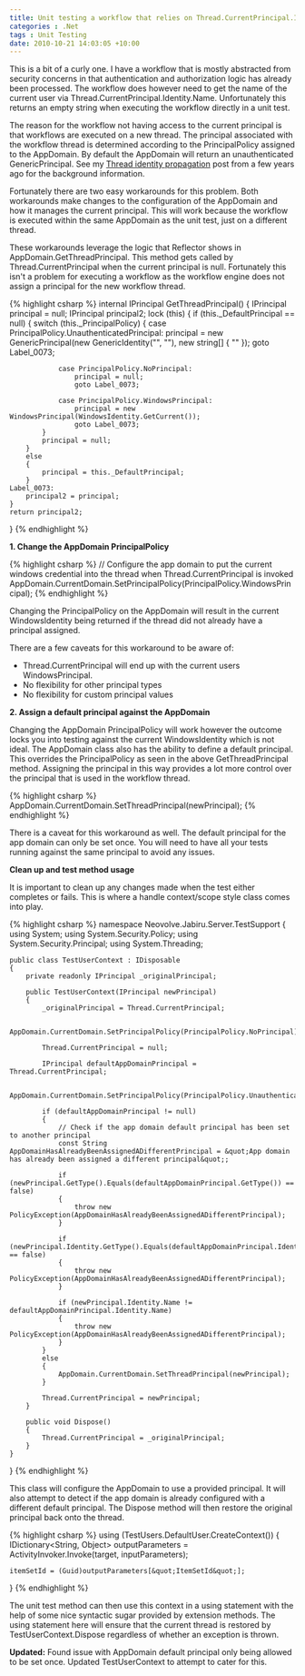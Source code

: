 ```yaml
---
title: Unit testing a workflow that relies on Thread.CurrentPrincipal.Identity.Name
categories : .Net
tags : Unit Testing
date: 2010-10-21 14:03:05 +10:00
---
```


This is a bit of a curly one. I have a workflow that is mostly abstracted from security concerns in that authentication and authorization logic has already been processed. The workflow does however need to get the name of the current user via Thread.CurrentPrincipal.Identity.Name. Unfortunately this returns an empty string when executing the workflow directly in a unit test.

The reason for the workflow not having access to the current principal is that workflows are executed on a new thread. The principal associated with the workflow thread is determined according to the PrincipalPolicy assigned to the AppDomain. By default the AppDomain will return an unauthenticated GenericPrincipal. See my [Thread identity propagation][0] post from a few years ago for the background information.

Fortunately there are two easy workarounds for this problem. Both workarounds make changes to the configuration of the AppDomain and how it manages the current principal. This will work because the workflow is executed within the same AppDomain as the unit test, just on a different thread.

These workarounds leverage the logic that Reflector shows in AppDomain.GetThreadPrincipal. This method gets called by Thread.CurrentPrincipal when the current principal is null. Fortunately this isn't a problem for executing a workflow as the workflow engine does not assign a principal for the new workflow thread.

{% highlight csharp %}
internal IPrincipal GetThreadPrincipal()
{
    IPrincipal principal = null;
    IPrincipal principal2;
    lock (this)
    {
        if (this._DefaultPrincipal == null)
        {
            switch (this._PrincipalPolicy)
            {
                case PrincipalPolicy.UnauthenticatedPrincipal:
                    principal = new GenericPrincipal(new GenericIdentity(&quot;&quot;, &quot;&quot;), new string[] { &quot;&quot; });
                    goto Label_0073;
    
                case PrincipalPolicy.NoPrincipal:
                    principal = null;
                    goto Label_0073;
    
                case PrincipalPolicy.WindowsPrincipal:
                    principal = new WindowsPrincipal(WindowsIdentity.GetCurrent());
                    goto Label_0073;
            }
            principal = null;
        }
        else
        {
            principal = this._DefaultPrincipal;
        }
    Label_0073:
        principal2 = principal;
    }
    return principal2;
}
{% endhighlight %}

**1. Change the AppDomain PrincipalPolicy**

{% highlight csharp %}
// Configure the app domain to put the current windows credential into the thread when Thread.CurrentPrincipal is invoked
AppDomain.CurrentDomain.SetPrincipalPolicy(PrincipalPolicy.WindowsPrincipal);
{% endhighlight %}

Changing the PrincipalPolicy on the AppDomain will result in the current WindowsIdentity being returned if the thread did not already have a principal assigned.

There are a few caveats for this workaround to be aware of:

* Thread.CurrentPrincipal will end up with the current users WindowsPrincipal.
* No flexibility for other principal types
* No flexibility for custom principal values
    
**2. Assign a default principal against the AppDomain**

Changing the AppDomain PrincipalPolicy will work however the outcome locks you into testing against the current WindowsIdentity which is not ideal. The AppDomain class also has the ability to define a default principal. This overrides the PrincipalPolicy as seen in the above GetThreadPrincipal method. Assigning the principal in this way provides a lot more control over the principal that is used in the workflow thread.

{% highlight csharp %}
AppDomain.CurrentDomain.SetThreadPrincipal(newPrincipal);
{% endhighlight %}

There is a caveat for this workaround as well. The default principal for the app domain can only be set once. You will need to have all your tests running against the same principal to avoid any issues.

**Clean up and test method usage**

It is important to clean up any changes made when the test either completes or fails. This is where a handle context/scope style class comes into play.

{% highlight csharp %}
namespace Neovolve.Jabiru.Server.TestSupport
{
    using System;
    using System.Security.Policy;
    using System.Security.Principal;
    using System.Threading;
    
    public class TestUserContext : IDisposable
    {
        private readonly IPrincipal _originalPrincipal;
    
        public TestUserContext(IPrincipal newPrincipal)
        {
            _originalPrincipal = Thread.CurrentPrincipal;
    
            AppDomain.CurrentDomain.SetPrincipalPolicy(PrincipalPolicy.NoPrincipal);
    
            Thread.CurrentPrincipal = null;
    
            IPrincipal defaultAppDomainPrincipal = Thread.CurrentPrincipal;
    
            AppDomain.CurrentDomain.SetPrincipalPolicy(PrincipalPolicy.UnauthenticatedPrincipal);
    
            if (defaultAppDomainPrincipal != null)
            {
                // Check if the app domain default principal has been set to another principal
                const String AppDomainHasAlreadyBeenAssignedADifferentPrincipal = &quot;App domain has already been assigned a different principal&quot;;
    
                if (newPrincipal.GetType().Equals(defaultAppDomainPrincipal.GetType()) == false)
                {
                    throw new PolicyException(AppDomainHasAlreadyBeenAssignedADifferentPrincipal);
                }
    
                if (newPrincipal.Identity.GetType().Equals(defaultAppDomainPrincipal.Identity.GetType()) == false)
                {
                    throw new PolicyException(AppDomainHasAlreadyBeenAssignedADifferentPrincipal);
                }
    
                if (newPrincipal.Identity.Name != defaultAppDomainPrincipal.Identity.Name)
                {
                    throw new PolicyException(AppDomainHasAlreadyBeenAssignedADifferentPrincipal);
                }
            }
            else
            {
                AppDomain.CurrentDomain.SetThreadPrincipal(newPrincipal);
            }
    
            Thread.CurrentPrincipal = newPrincipal;
        }
    
        public void Dispose()
        {
            Thread.CurrentPrincipal = _originalPrincipal;
        }
    }
}
{% endhighlight %}

This class will configure the AppDomain to use a provided principal. It will also attempt to detect if the app domain is already configured with a different default principal. The Dispose method will then restore the original principal back onto the thread.

{% highlight csharp %}
using (TestUsers.DefaultUser.CreateContext())
{
    IDictionary<String, Object> outputParameters = ActivityInvoker.Invoke(target, inputParameters);
    
    itemSetId = (Guid)outputParameters[&quot;ItemSetId&quot;];
}
{% endhighlight %}

The unit test method can then use this context in a using statement with the help of some nice syntactic sugar provided by extension methods. The using statement here will ensure that the current thread is restored by TestUserContext.Dispose regardless of whether an exception is thrown.

**Updated:** Found issue with AppDomain default principal only being allowed to be set once. Updated TestUserContext to attempt to cater for this.

[0]: /2008/08/12/thread-identity-propagation/